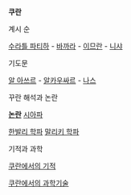 **쿠란**

계시 순

[수라틀 파티하](%EC%88%98%EB%9D%BC%ED%8B%80%20%ED%8C%8C%ED%8B%B0%ED%95%98.md) \-
[바까라](%EB%B0%94%EA%B9%8C%EB%9D%BC.md) \-
[이므란](%EC%9D%B4%EB%AF%80%EB%9E%80.md) \- [니샤](%EB%8B%88%EC%83%A4.md)

기도문

[알 아쓰르](%EC%95%8C%20%EC%95%84%EC%93%B0%EB%A5%B4.md) \- [알카우싸르](%EC%95%8C%20%EC%B9%B4%EC%9A%B0%EC%8B%B8%EB%A5%B4.md) \-
[나스](%EB%82%98%EC%8A%A4.md)

꾸란 해석과 논란

**[논란](%EC%BF%A0%EB%9E%80/%EB%85%BC%EB%9E%80.md)**
[시아파](%EC%8B%9C%EC%95%84%ED%8C%8C/%EA%BE%B8%EB%9E%80%20%ED%95%B4%EC%84%9D.md)

[한발리 학파](%ED%95%9C%EB%B0%9C%EB%A6%AC%20%ED%95%99%ED%8C%8C/%EC%BF%A0%EB%9E%80%20%ED%95%B4%EC%84%9D.md) [말리키 학파](%EB%A7%90%EB%A6%AC%ED%82%A4%20%ED%95%99%ED%8C%8C/%EC%BF%A0%EB%9E%80%20%ED%95%B4%EC%84%9D.md)

기적과 과학

[쿠란에서의 기적](%EC%BF%A0%EB%9E%80/%EA%B8%B0%EC%A0%81.md)

[쿠란에서의 과학기술](%EC%BF%A0%EB%9E%80/%EA%B3%BC%ED%95%99.md)

